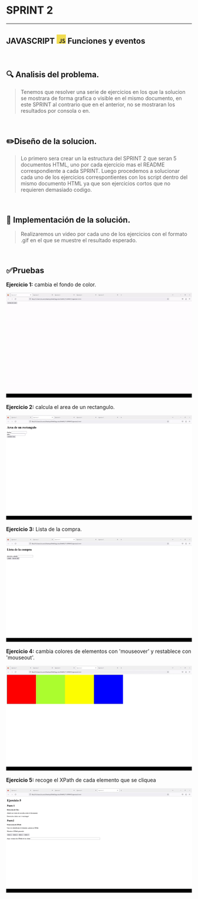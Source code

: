 # SPRINT 2
---
## JAVASCRIPT  <img src="https://raw.githubusercontent.com/voodootikigod/logo.js/master/js.png" alt="Logo de JavaScript" width="25"> Funciones y eventos 
<br/>

:mag: Analisis del problema.
---
>Tenemos que resolver una serie de ejercicios en los que la solucion se mostrara de forma grafica o visible en el mismo documento, en este SPRINT al contrario que en el anterior, no se mostraran los resultados por consola o en.

<br/>

✏️Diseño de la solucion.
---
>Lo primero sera crear un la estructura del SPRINT 2 que seran 5 documentos HTML, uno por cada ejercicio mas el README correspondiente a cada SPRINT. Luego procedemos a solucionar cada uno de los ejercicios correspontientes con los script dentro del mismo documento HTML ya que son ejercicios cortos que no requieren demasiado codigo. 

<br/>

📝 Implementación de la solución.
---

>Realizaremos un video por cada uno de los ejercicios con el formato .gif en el que se muestre el resultado esperado. 

<br/>

✅Pruebas
---

**Ejercicio 1:** cambia el fondo de color.

<img src='./imagenes/ejercicio1.gif'>

**Ejercicio 2:** calcula el area de un rectangulo.

<img src='./imagenes/ejercicio2.gif'>

**Ejercicio 3:** Lista de la compra.

<img src='./imagenes/ejercicio3.gif'>

**Ejercicio 4:** cambia colores de elementos con 'mouseover' y restablece con 'mouseout'. 

<img src='./imagenes/ejercicio4.gif'>

**Ejercicio 5:** recoge el XPath de cada elemento que se cliquea

<img src='./imagenes/ejercicio5.gif'>


